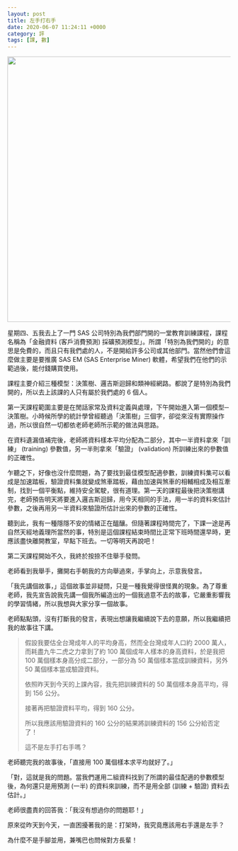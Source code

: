 ```yaml
---
layout: post
title: 左手打右手
date: 2020-06-07 11:24:11 +0000
category: 評
tags: [課, 數]
---
```


<img src="https://doltegg.github.io/blog/assets/images/2020/SASem.jpg" style="width:600px;"/>

星期四、五我去上了一門 SAS 公司特別為我們部門開的一堂教育訓練課程，課程名稱為「金融資料 (客戶消費預測) 採礦預測模型」。所謂「特別為我們開的」的意思是免費的，而且只有我們處的人，不是開給許多公司或其他部門。當然他們會這麼做主要是要推廣 SAS EM (SAS Enterprise Miner) 軟體，希望我們在他們的示範過後，能付錢購買使用。
 
課程主要介紹三種模型：決策樹、邏吉斯迴歸和類神經網路。都說了是特別為我們開的，所以去上該課的人只有屬於我們處的 6 個人。

<!--more-->


 
 
第一天課程範圍主要是在閒話家常及資料定義與處理，下午開始進入第一個模型─決策樹。小時候所學的統計學曾經聽過「決策樹」三個字，卻從來沒有實際操作過，所以很自然一切都依老師老師所示範的做法與思路。

在資料遺漏值補完後，老師將資料樣本平均分配為二部分，其中一半資料拿來「訓練」 (training) 參數值，另一半則拿來「驗證」 (validation) 所訓練出來的參數值的正確性。

乍聽之下，好像也沒什麼問題，為了要找到最佳模型配適參數，訓練資料集可以看成是加速踏板，驗證資料集就變成煞車踏板，藉由加速與煞車的相輔相成及相互牽制，找到一個平衡點，維持安全駕駛，很有道理。第一天的課程最後把決策樹講完，老師預告明天將要進入邏吉斯迴歸，用今天相同的手法，用一半的資料來估計參數，之後再用另一半資料來驗證所估計出來的參數的正確性。

聽到此，我有一種隱隱不安的情緒正在醞釀。但隨著課程時間完了，下課一途是再自然天經地義理所當然的事，特別是這個課程結束時間比正常下班時間還早時，更應該盡快離開教室，早點下班去。一切等明天再說吧！

第二天課程開始不久，我終於按捺不住舉手發問。

老師看到我舉手，攤開右手朝我的方向舉過來，手掌向上，示意我發言。

「我先講個故事，」這個故事並非疑問，只是一種我覺得很怪異的現象。為了尊重老師，我先宣告說我先講一個我所編造出的一個我過意不去的故事，它嚴重影響我的學習情緒，所以我想與大家分享一個故事。

老師點點頭，沒有打斷我的發言，表現出想讓我繼續說下去的意願，所以我繼續把我的故事往下講。


> 假設我要估全台灣成年人的平均身高，然而全台灣成年人口約 2000 萬人，而耗盡九牛二虎之力拿到了約 100 萬個成年人樣本的身高資料，於是我把 100 萬個樣本身高分成二部分，一部分為 50 萬個樣本當成訓練資料，另外 50 萬個樣本當成驗證資料。
> 
> 依照昨天到今天的上課內容，我先把訓練資料的 50 萬個樣本身高平均，得到 156 公分。
> 
> 接著再把驗證資料平均，得到 160 公分。
> 
> 所以我應該用驗證資料的 160 公分的結果將訓練資料的 156 公分給否定了！
> 
> 這不是左手打右手嗎？


老師聽完我的故事後，「直接用 100 萬個樣本求平均就好了。」

「對，這就是我的問題。當我們運用二組資料找到了所謂的最佳配適的參數模型後，為何還只是用預測 (一半) 的資料來訓練，而不是用全部 (訓練 + 驗證) 資料去估計。」

老師很盡責的回答我：「我沒有想過你的問題耶！」

原來從昨天到今天，一直困擾著我的是：打架時，我究竟應該用右手還是左手？

為什麼不是手腳並用，兼嘴巴也問候對方長輩！
